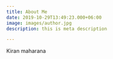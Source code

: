 ```yaml
---
title: About Me
date: 2019-10-29T13:49:23.000+06:00
image: images/author.jpg
description: this is meta description

---
```

Kiran maharana